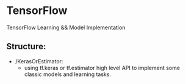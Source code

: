 # TensorFlow
TensorFlow Learning &amp;&amp; Model Implementation

## Structure:
* /KerasOrEstimator:  
  * using tf.keras or tf.estimator high level API to implement some classic models and learning tasks.
  
